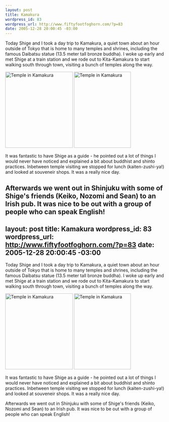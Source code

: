 ```yaml
--- 
layout: post
title: Kamakura
wordpress_id: 83
wordpress_url: http://www.fiftyfootfoghorn.com/?p=83
date: 2005-12-28 20:00:45 -03:00
---
```

Today Shige and I took a day trip to Kamakura, a quiet town about an hour outside of Tokyo that is home to many temples and shrines, including the famous Daibatsu statue (13.5 meter tall bronze buddha). I woke up early and met Shige at a train station and we rode out to Kita-Kamakura to start walking south through town, visiting a bunch of temples along the way.

<a href="http://flickr.com/photos/fiftyfeet/78531041"><img src="http://static.flickr.com/36/78531041_f63adc308e_m.jpg" width="214" height="240" alt="Temple in Kamakura" border="0" /></a> <a href="http://flickr.com/photos/fiftyfeet/78527501"><img src="http://static.flickr.com/40/78527501_2fc03e03ee_m.jpg" width="180" height="240" alt="Temple in Kamakura" border="0" /></a> 

It was fantastic to have Shige as a guide - he pointed out a lot of things I would never have noticed and explained a bit about buddhist and shinto practices. Inbetween temple visiting we stopped for lunch (kaiten-zushi-ya!) and looked at souveneir shops. It was a really nice day.

Afterwards we went out in Shinjuku with some of Shige's friends (Keiko, Nozomi and Sean) to an Irish pub. It was nice to be out with a group of people who can speak English!
--- 
layout: post
title: Kamakura
wordpress_id: 83
wordpress_url: http://www.fiftyfootfoghorn.com/?p=83
date: 2005-12-28 20:00:45 -03:00
---
Today Shige and I took a day trip to Kamakura, a quiet town about an hour outside of Tokyo that is home to many temples and shrines, including the famous Daibatsu statue (13.5 meter tall bronze buddha). I woke up early and met Shige at a train station and we rode out to Kita-Kamakura to start walking south through town, visiting a bunch of temples along the way.

<a href="http://flickr.com/photos/fiftyfeet/78531041"><img src="http://static.flickr.com/36/78531041_f63adc308e_m.jpg" width="214" height="240" alt="Temple in Kamakura" border="0" /></a> <a href="http://flickr.com/photos/fiftyfeet/78527501"><img src="http://static.flickr.com/40/78527501_2fc03e03ee_m.jpg" width="180" height="240" alt="Temple in Kamakura" border="0" /></a> 

It was fantastic to have Shige as a guide - he pointed out a lot of things I would never have noticed and explained a bit about buddhist and shinto practices. Inbetween temple visiting we stopped for lunch (kaiten-zushi-ya!) and looked at souveneir shops. It was a really nice day.

Afterwards we went out in Shinjuku with some of Shige's friends (Keiko, Nozomi and Sean) to an Irish pub. It was nice to be out with a group of people who can speak English!

